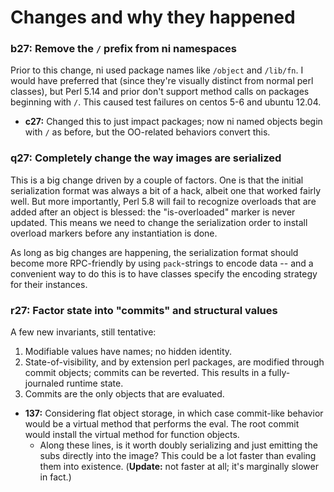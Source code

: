 # Changes and why they happened
### b27: Remove the `/` prefix from ni namespaces
Prior to this change, ni used package names like `/object` and `/lib/fn`. I
would have preferred that (since they're visually distinct from normal perl
classes), but Perl 5.14 and prior don't support method calls on packages
beginning with `/`. This caused test failures on centos 5-6 and ubuntu 12.04.

- **c27:** Changed this to just impact packages; now ni named objects begin
  with `/` as before, but the OO-related behaviors convert this.

### q27: Completely change the way images are serialized
This is a big change driven by a couple of factors. One is that the initial
serialization format was always a bit of a hack, albeit one that worked fairly
well. But more importantly, Perl 5.8 will fail to recognize overloads that are
added after an object is blessed: the "is-overloaded" marker is never updated.
This means we need to change the serialization order to install overload
markers before any instantiation is done.

As long as big changes are happening, the serialization format should become
more RPC-friendly by using `pack`-strings to encode data -- and a convenient
way to do this is to have classes specify the encoding strategy for their
instances.

### r27: Factor state into "commits" and structural values
A few new invariants, still tentative:

1. Modifiable values have names; no hidden identity.
2. State-of-visibility, and by extension perl packages, are modified through
   commit objects; commits can be reverted. This results in a fully-journaled
   runtime state.
3. Commits are the only objects that are evaluated.

- **137:** Considering flat object storage, in which case commit-like behavior
  would be a virtual method that performs the eval. The root commit would
  install the virtual method for function objects.
    - Along these lines, is it worth doubly serializing and just emitting the
      subs directly into the image? This could be a lot faster than evaling
      them into existence. (**Update:** not faster at all; it's marginally
      slower in fact.)
